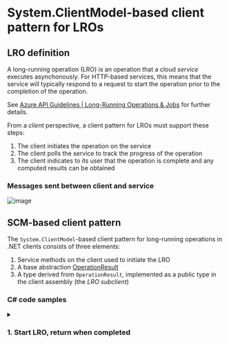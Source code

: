 # System.ClientModel-based client pattern for LROs

## LRO definition

A long-running operation (LRO) is an operation that a cloud *service* executes asynchonously.  For HTTP-based services, this means that the service will typically respond to a request to start the operation prior to the completion of the operation.

See [Azure API Guidelines | Long-Running Operations & Jobs](https://github.com/microsoft/api-guidelines/blob/vNext/azure/Guidelines.md#long-running-operations--jobs) for further details.

From a *client* perspective, a client pattern for LROs must support these steps:

1. The client initiates the operation on the service
1. The client polls the service to track the progress of the operation
1. The client indicates to its user that the operation is complete and any computed results can be obtained

### Messages sent between client and service

![image](https://gist.github.com/user-attachments/assets/fcf2cdb9-2f4d-4be4-ae21-fddc99cac566)

## SCM-based client pattern

The `System.ClientModel`-based client pattern for long-running operations in .NET clients consists of three elements:

1. Service methods on the client used to initiate the LRO
1. A base abstraction [OperationResult](https://learn.microsoft.com/en-us/dotnet/api/system.clientmodel.primitives.operationresult?view=azure-dotnet)
1. A type derived from `OperationResult`, implemented as a public type in the client assembly (the *_LRO subclient_*)

### C# code samples

<details>
<summary><h3><b> 1. Start LRO, return when completed </b></h3></summary>

<details>
<summary><h3><b> 2. Start LRO, wait for completion via LRO subclient </b></h3></summary>

<details>
<summary><h3><b> 3. Start LRO, wait for completion using custom polling interval </b></h3></summary>

<details>
<summary><h3><b> 4. Start LRO, manually poll for updates (advanced) </b></h3></summary>

<details>
<summary><h3><b> 5. Start LRO, view HTTP response details (advanced) </b></h3></summary>

<details>
<summary><h3><b> 6. Start LRO, wait for completion from a different process ("Rehydrate") (advanced) </b></h3></summary>